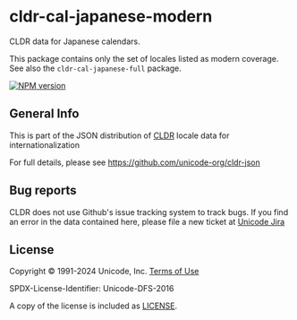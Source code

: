 # cldr-cal-japanese-modern

CLDR data for Japanese calendars.

This package contains only the set of locales listed as modern coverage. See also the `cldr-cal-japanese-full` package.


[![NPM version](https://img.shields.io/npm/v/cldr-cal-japanese-modern.svg?style=flat)](https://www.npmjs.org/package/cldr-cal-japanese-modern)

## General Info

This is part of the JSON distribution of [CLDR](https://cldr.unicode.org/)
locale data for internationalization

For full details, please see <https://github.com/unicode-org/cldr-json>

## Bug reports

CLDR does not use Github's issue tracking system to track bugs.  If you find an error in
the data contained here, please file a new ticket at [Unicode Jira](https://unicode-org.atlassian.net/projects/CLDR/issues)

## License

Copyright © 1991-2024 Unicode, Inc.
[Terms of Use](http://www.unicode.org/copyright.html)

SPDX-License-Identifier: Unicode-DFS-2016

A copy of the license is included as [LICENSE](./LICENSE).
